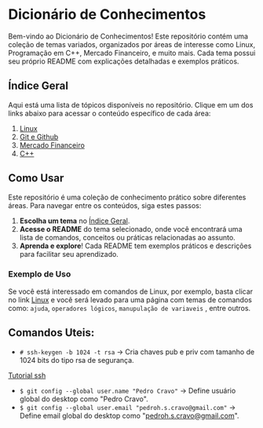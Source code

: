 # Dicionário de Conhecimentos

Bem-vindo ao Dicionário de Conhecimentos! Este repositório contém uma coleção de temas variados, organizados por áreas de interesse como Linux, Programação em C++, Mercado Financeiro, e muito mais. Cada tema possui seu próprio README com explicações detalhadas e exemplos práticos.

## Índice Geral

Aqui está uma lista de tópicos disponíveis no repositório. Clique em um dos links abaixo para acessar o conteúdo específico de cada área:

1. [Linux](./Linux/README.md)
2. [Git e Github](./Git&Github/README.md)
3. [Mercado Financeiro](./MercadoFinanceiro/README.md)
4. [C++](./C++/README.md)

## Como Usar

Este repositório é uma coleção de conhecimento prático sobre diferentes áreas. Para navegar entre os conteúdos, siga estes passos:

1. **Escolha um tema** no [Índice Geral](#índice-geral).
2. **Acesse o README** do tema selecionado, onde você encontrará uma lista de comandos, conceitos ou práticas relacionadas ao assunto.
3. **Aprenda e explore**! Cada README tem exemplos práticos e descrições para facilitar seu aprendizado.

### Exemplo de Uso

Se você está interessado em comandos de Linux, por exemplo, basta clicar no link [Linux](./Linux) e você será levado para uma página com temas de comandos como: `ajuda`, `operadores lógicos`, `manupulação de variaveis` , entre outros.

## Comandos Uteis:

- `# ssh-keygen -b 1024 -t rsa` → Cria chaves pub e priv com tamanho de 1024 bits do tipo rsa de segurança.

[Tutorial ssh](https://github.com/pedcravo/Wiki/tree/main/Linux/Manipula%C3%A7%C3%A3oDeRedes#ssh)

- `$ git config --global user.name "Pedro Cravo"` → Define usuário global do desktop como "Pedro Cravo".
- `$ git config --global user.email "pedroh.s.cravo@gmail.com"` → Define email global do desktop como "pedroh.s.cravo@gmail.com".
